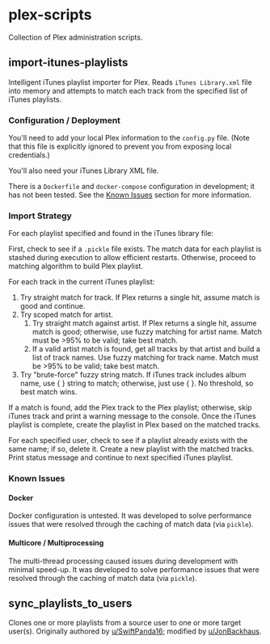 # plex-scripts

Collection of Plex administration scripts.

## import-itunes-playlists

Intelligent iTunes playlist importer for Plex. Reads `iTunes Library.xml` file into memory and attempts to match each track from the specified list of iTunes playlists.

### Configuration / Deployment

You'll need to add your local Plex information to the `config.py` file. (Note that this file is explicitly ignored to prevent you from exposing local credentials.)

You'll also need your iTunes Library XML file.

There is a `Dockerfile` and `docker-compose` configuration in development; it has not been tested. See the [Known Issues](#known-issues) section for more information.

### Import Strategy

For each playlist specified and found in the iTunes library file:

First, check to see if a `.pickle` file exists. The match data for each playlist is stashed during execution to allow efficient restarts. Otherwise, proceed to matching algorithm to build Plex playlist.

For each track in the current iTunes playlist:

1. Try straight match for track. If Plex returns a single hit, assume match is good and continue.
1. Try scoped match for artist.
    1. Try straight match against artist. If Plex returns a single hit, assume match is good; otherwise, use fuzzy matching for artist name. Match must be >95% to be valid; take best match.
    1. If a valid artist match is found, get all tracks by that artist and build a list of track names. Use fuzzy matching for track name. Match must be >95% to be valid; take best match.
1. Try "brute-force" fuzzy string match. If iTunes track includes album name, use {<Artist> <Track> <Album>} string to match; otherwise, just use {<Artist> <Track>}. No threshold, so best match wins.

If a match is found, add the Plex track to the Plex playlist; otherwise, skip iTunes track and print a warning message to the console. Once the iTunes playlist is complete, create the playlist in Plex based on the matched tracks.

For each specified user, check to see if a playlist already exists with the same name; if so, delete it. Create a new playlist with the matched tracks. Print status message and continue to next specified iTunes playlist.

### Known Issues

#### Docker

Docker configuration is untested. It was developed to solve performance issues that were resolved through the caching of match data (via `pickle`).

#### Multicore / Multiprocessing

The multi-thread processing caused issues during development with minimal speed-up. It was developed to solve performance issues that were resolved through the caching of match data (via `pickle`).

## sync_playlists_to_users

Clones one or more playlists from a source user to one or more target user(s). Originally authored by [u/SwiftPanda16](https://www.reddit.com/user/SwiftPanda16); modified by [u/JonBackhaus](https://www.reddit.com/user/JonBackhaus).
